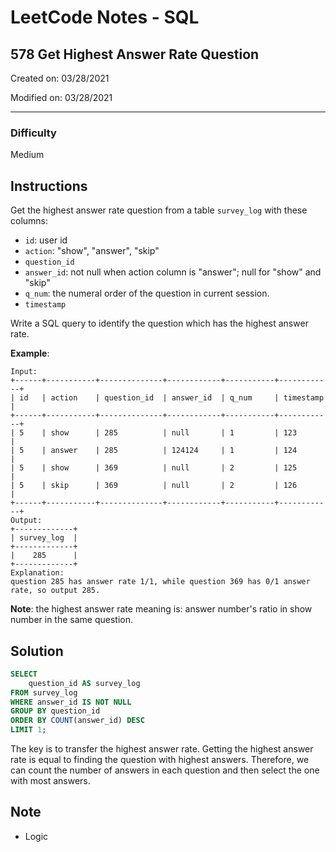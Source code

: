 # LeetCode Notes - SQL

## 578 Get Highest Answer Rate Question

Created on: 03/28/2021

Modified on: 03/28/2021

---

### Difficulty

Medium

## Instructions

Get the highest answer rate question from a table `survey_log` with these columns: 

- `id`: user id
- `action`: "show", "answer", "skip"
- `question_id`
- `answer_id`: not null when action column is "answer"; null for "show" and "skip"
- `q_num`: the numeral order of the question in current session.
- `timestamp`

Write a SQL query to identify the question which has the highest answer rate.

**Example**:

```
Input:
+------+-----------+--------------+------------+-----------+------------+
| id   | action    | question_id  | answer_id  | q_num     | timestamp  |
+------+-----------+--------------+------------+-----------+------------+
| 5    | show      | 285          | null       | 1         | 123        |
| 5    | answer    | 285          | 124124     | 1         | 124        |
| 5    | show      | 369          | null       | 2         | 125        |
| 5    | skip      | 369          | null       | 2         | 126        |
+------+-----------+--------------+------------+-----------+------------+
Output:
+-------------+
| survey_log  |
+-------------+
|    285      |
+-------------+
Explanation:
question 285 has answer rate 1/1, while question 369 has 0/1 answer rate, so output 285.
```

**Note**: the highest answer rate meaning is: answer number's ratio in show number in the same question. 


## Solution

``` sql
SELECT 
    question_id AS survey_log
FROM survey_log
WHERE answer_id IS NOT NULL
GROUP BY question_id
ORDER BY COUNT(answer_id) DESC
LIMIT 1;
```

The key is to transfer the highest answer rate. Getting the highest answer rate is equal to finding the question with highest answers. Therefore, we can count the number of answers in each question and then select the one with most answers.

## Note

- Logic